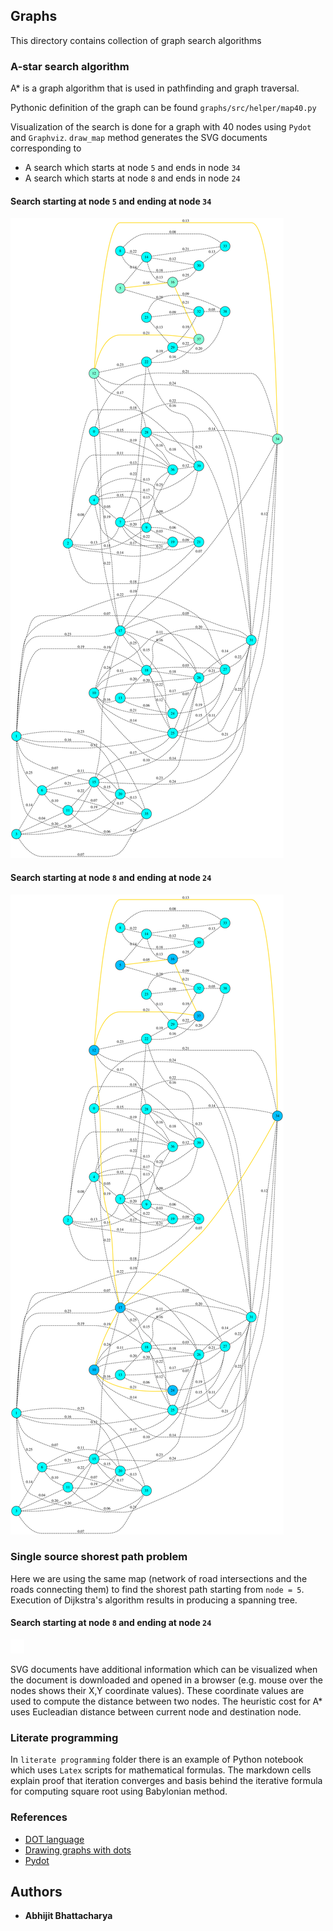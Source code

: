 ## Graphs

This directory contains collection of graph search algorithms

### A-star search algorithm

A* is a graph algorithm that is used in pathfinding and graph traversal. 

Pythonic definition of the graph can be found `graphs/src/helper/map40.py`

Visualization of the search is done for a graph with 40 nodes using `Pydot` and `Graphviz`. `draw_map` method generates the SVG documents corresponding to

* A search which starts at node `5` and ends in node `34`
* A search which starts at node `8` and ends in node `24`

#### Search starting at node `5` and ending at node `34`
<img src="graphs/data/map40_5_34.svg">

#### Search starting at node `8` and ending at node `24`
<img src="graphs/data/map40_8_24.svg">

### Single source shorest path problem

Here we are using the same map (network of road intersections and the roads connecting them) to find the shorest path starting from `node = 5`. Execution of Dijkstra's algorithm results in producing a spanning tree.

#### Search starting at node `8` and ending at node `24`
<img src="graphs/data/spanning_tree.svg">

SVG documents have additional information which can be visualized when the document is downloaded and opened in a browser (e.g. mouse over the nodes shows their X,Y coordinate values). These coordinate values are used to compute the distance between two nodes. The heuristic cost for A* uses Eucleadian distance between current node and destination node.

### Literate programming

In `literate programming` folder there is an example of Python notebook which uses `Latex` scripts for mathematical formulas. The markdown cells explain proof that iteration converges and basis behind the iterative formula for computing square root using Babylonian method.

### References

* [DOT language](https://www.graphviz.org/doc/info/lang.html)
* [Drawing graphs with dots](https://www.graphviz.org/pdf/dotguide.pdf)
* [Pydot](https://pypi.org/project/pydot-ng/)


## Authors

* **Abhijit Bhattacharya** 
